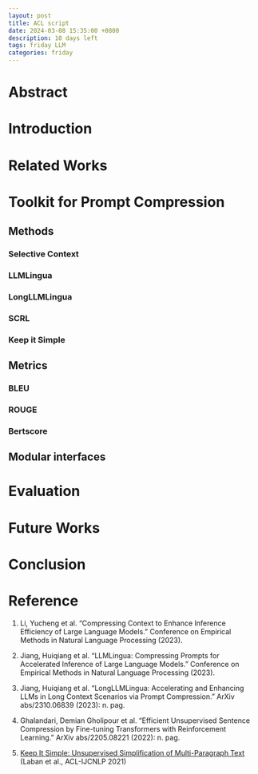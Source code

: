```yaml
---
layout: post
title: ACL script
date: 2024-03-08 15:35:00 +0800
description: 10 days left
tags: friday LLM
categories: friday
---
```


# Abstract

# Introduction

# Related Works

# Toolkit for Prompt Compression

## Methods

### Selective Context

### LLMLingua

### LongLLMLingua

### SCRL

### Keep it Simple

## Metrics

### BLEU

### ROUGE

### Bertscore

## Modular interfaces

# Evaluation

# Future Works

# Conclusion

# Reference

1. Li, Yucheng et al. “Compressing Context to Enhance Inference Efficiency of Large Language Models.” Conference on Empirical Methods in Natural Language Processing (2023).

2. Jiang, Huiqiang et al. “LLMLingua: Compressing Prompts for Accelerated Inference of Large Language Models.” Conference on Empirical Methods in Natural Language Processing (2023).

3. Jiang, Huiqiang et al. “LongLLMLingua: Accelerating and Enhancing LLMs in Long Context Scenarios via Prompt Compression.” ArXiv abs/2310.06839 (2023): n. pag.

4. Ghalandari, Demian Gholipour et al. “Efficient Unsupervised Sentence Compression by Fine-tuning Transformers with Reinforcement Learning.” ArXiv abs/2205.08221 (2022): n. pag.

5. [Keep It Simple: Unsupervised Simplification of Multi-Paragraph Text](https://aclanthology.org/2021.acl-long.498) (Laban et al., ACL-IJCNLP 2021)

